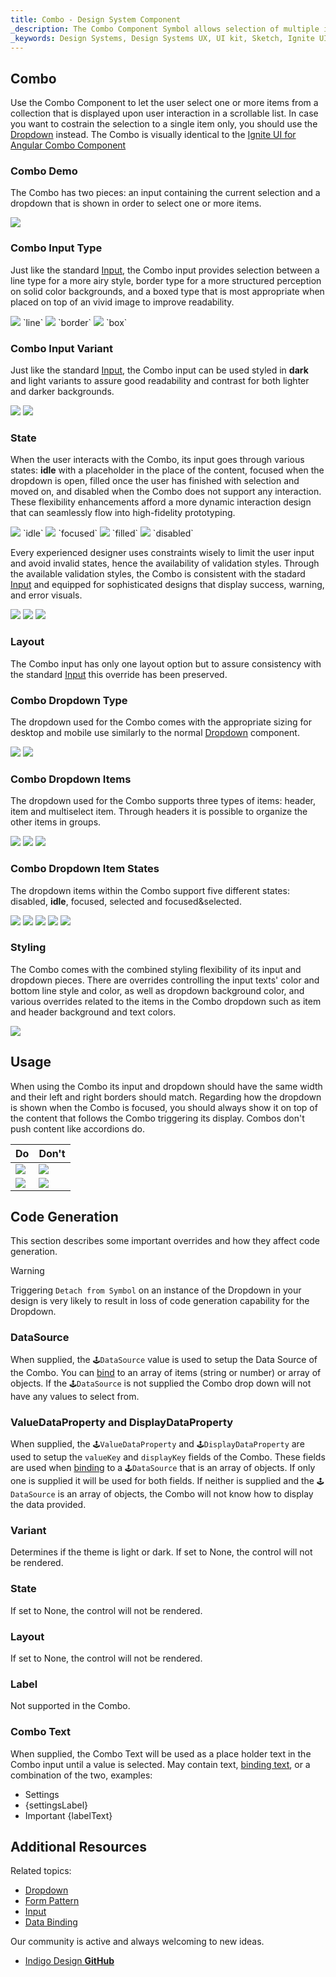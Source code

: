 ```yaml
---
title: Combo - Design System Component
_description: The Combo Component Symbol allows selection of multiple items from a collection.
_keywords: Design Systems, Design Systems UX, UI kit, Sketch, Ignite UI for Angular, Sketch to Angular, Sketch to Angular, Angular, Angular Design System, Export code from Sketch, Design Kits for Angular, Sketch HTML, Sketch to HTML, Sketch UI kits
---
```


## Combo

Use the Combo Component to let the user select one or more items from a collection that is displayed upon user interaction in a scrollable list. In case you want to costrain the selection to a single item only, you should use the [Dropdown](dropdown.md) instead. The Combo is visually identical to the [Ignite UI for Angular Combo Component](https://www.infragistics.com/products/ignite-ui-angular/angular/components/combo.html)

### Combo Demo

The Combo has two pieces: an input containing the current selection and a dropdown that is shown in order to select one or more items.

<img src="../images/combo_demo.png" srcset="../images/combo_demo@2x.png 2x" />

### Combo Input Type

Just like the standard [Input](input.md), the Combo input provides selection between a line type for a more airy style, border type for a more structured perception on solid color backgrounds, and a boxed type that is most appropriate when placed on top of an vivid image to improve readability.

<img src="../images/combo_demo.png" srcset="../images/combo_demo@2x.png 2x" />
`line`

<img src="../images/combo_border.png" srcset="../images/combo_border@2x.png 2x" />
`border`

<img src="../images/combo_box.png" srcset="../images/combo_box@2x.png 2x" />
`box`

### Combo Input Variant

Just like the standard [Input](input.md), the Combo input can be used styled in **dark** and light variants to assure good readability and contrast for both lighter and darker backgrounds.

<img src="../images/combo_demo.png" srcset="../images/combo_demo@2x.png 2x" />
<img src="../images/combo_light.png" srcset="../images/combo_light@2x.png 2x" />

### State

When the user interacts with the Combo, its input goes through various states: **idle** with a placeholder in the place of the content, focused when the dropdown is open, filled once the user has finished with selection and moved on, and disabled when the Combo does not support any interaction. These flexibility enhancements afford a more dynamic interaction design that can seamlessly flow into high-fidelity prototyping.

<img src="../images/combo_idle.png" srcset="../images/combo_idle@2x.png 2x" />
`idle`

<img src="../images/combo_focused.png" srcset="../images/combo_focused@2x.png 2x" />
`focused`

<img src="../images/combo_filled.png" srcset="../images/combo_filled@2x.png 2x" />
`filled`

<img src="../images/combo_disabled.png" srcset="../images/combo_disabled@2x.png 2x" />
`disabled`

Every experienced designer uses constraints wisely to limit the user input and avoid invalid states, hence the availability of validation styles. Through the available validation styles, the Combo is consistent with the stadard [Input](input.md) and equipped for sophisticated designs that display success, warning, and error visuals.

<img src="../images/combo_success.png" srcset="../images/combo_success@2x.png 2x" />
<img src="../images/combo_warning.png" srcset="../images/combo_warning@2x.png 2x" />
<img src="../images/combo_error.png" srcset="../images/combo_error@2x.png 2x" />

### Layout

The Combo input has only one layout option but to assure consistency with the standard [Input](input.md) this override has been preserved.

### Combo Dropdown Type

The dropdown used for the Combo comes with the appropriate sizing for desktop and mobile use similarly to the normal [Dropdown](dropdown.md) component.

<img src="../images/combo_desktop.png" srcset="../images/combo_desktop@2x.png 2x" />
<img src="../images/combo_mobile.png" srcset="../images/combo_mobile@2x.png 2x" />

### Combo Dropdown Items

The dropdown used for the Combo supports three types of items: header, item and multiselect item. Through headers it is possible to organize the other items in groups.

<img src="../images/combo_header.png" srcset="../images/combo_header@2x.png 2x" />
<img src="../images/combo_item.png" srcset="../images/combo_item@2x.png 2x" />
<img src="../images/combo_multiselect_item.png" srcset="../images/combo_multiselect_item@2x.png 2x" />

### Combo Dropdown Item States

The dropdown items within the Combo support five different states: disabled, **idle**, focused, selected and focused&selected.

<img src="../images/combo_item_disabled.png" srcset="../images/combo_item_disabled@2x.png 2x" />
<img src="../images/combo_item_idle.png" srcset="../images/combo_item_idle@2x.png 2x" />
<img src="../images/combo_item_focused.png" srcset="../images/combo_item_focused@2x.png 2x" />
<img src="../images/combo_item_selected.png" srcset="../images/combo_item_selected@2x.png 2x" />
<img src="../images/combo_item_selected_focused.png" srcset="../images/combo_item_selected_focused@2x.png 2x" />

### Styling

The Combo comes with the combined styling flexibility of its input and dropdown pieces. There are overrides controlling the input texts' color and bottom line style and color, as well as dropdown background color, and various overrides related to the items in the Combo dropdown such as item and header background and text colors.

<img src="../images/combo_styling.png" srcset="../images/combo_styling@2x.png 2x" />

## Usage

When using the Combo its input and dropdown should have the same width and their left and right borders should match. Regarding how the dropdown is shown when the Combo is focused, you should always show it on top of the content that follows the Combo triggering its display. Combos don't push content like accordions do.

| Do                                                                           | Don't                                                                            |
| ---------------------------------------------------------------------------- | -------------------------------------------------------------------------------- |
| <img src="../images/combo_do1.png" srcset="../images/combo_do1@2x.png 2x" /> | <img src="../images/combo_dont1.png" srcset="../images/combo_dont1@2x.png 2x" /> |
| <img src="../images/combo_do2.png" srcset="../images/combo_do2@2x.png 2x" /> | <img src="../images/combo_dont2.png" srcset="../images/combo_dont2@2x.png 2x" /> |

## Code Generation

This section describes some important overrides and how they affect code generation.

> [!WARNING]
> Triggering `Detach from Symbol` on an instance of the Dropdown in your design is very likely to result in loss of code generation capability for the Dropdown.

### DataSource

When supplied, the `🕹️DataSource` value is used to setup the Data Source of the Combo. You can [bind](../codegen/data-binding.md) to an array of items (string or number) or array of objects. If the `🕹️DataSource` is not supplied the Combo drop down will not have any values to select from.

### ValueDataProperty and DisplayDataProperty

When supplied, the `🕹️ValueDataProperty` and `🕹️DisplayDataProperty` are used to setup the `valueKey` and `displayKey` fields of the Combo. These fields are used when [binding](../codegen/data-binding.md) to a `🕹️DataSource` that is an array of objects. If only one is supplied it will be used for both fields. If neither is supplied and the `🕹️DataSource` is an array of objects, the Combo will not know how to display the data provided.

### Variant

Determines if the theme is light or dark. If set to None, the control will not be rendered.

### State

If set to None, the control will not be rendered.

### Layout

If set to None, the control will not be rendered.

### Label

Not supported in the Combo.

### Combo Text

When supplied, the Combo Text will be used as a place holder text in the Combo input until a value is selected. May contain text, [binding text](../codegen/data-binding.md), or a combination of the two, examples:

- Settings
- {settingsLabel}
- Important {labelText}

## Additional Resources

Related topics:

- [Dropdown](dropdown.md)
- [Form Pattern](../patterns/form.md)
- [Input](input.md)
- [Data Binding](../codegen/data-binding.md)
  <div class="divider--half"></div>

Our community is active and always welcoming to new ideas.

- [Indigo Design **GitHub**](https://github.com/IgniteUI/design-system-docfx)
